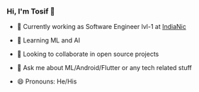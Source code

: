 ### Hi, I'm Tosif 👋

- 🔭 Currently working as Software Engineer lvl-1 at [IndiaNic](https://www.indianic.com/)

- 🌱 Learning ML and AI

- 👯 Looking to collaborate in open source projects

- 💬 Ask me about ML/Android/Flutter or any tech related stuff

- 😄 Pronouns: He/His

